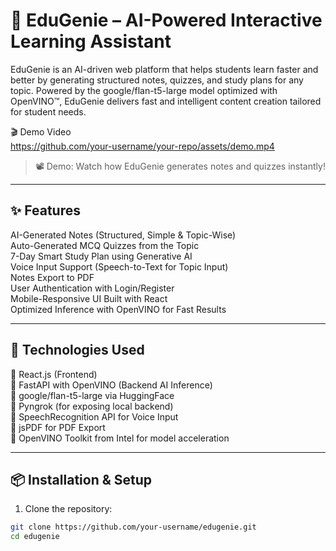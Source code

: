 # 🧠 EduGenie – AI-Powered Interactive Learning Assistant

EduGenie is an AI-driven web platform that helps students learn faster and better by generating structured notes, quizzes, and study plans for any topic. Powered by the google/flan-t5-large model optimized with OpenVINO™, EduGenie delivers fast and intelligent content creation tailored for student needs.

🎬 Demo Video  
https://github.com/your-username/your-repo/assets/demo.mp4

> 📽️ Demo: Watch how EduGenie generates notes and quizzes instantly!

---

## ✨ Features

AI-Generated Notes (Structured, Simple & Topic-Wise)  
Auto-Generated MCQ Quizzes from the Topic  
7-Day Smart Study Plan using Generative AI  
Voice Input Support (Speech-to-Text for Topic Input)  
Notes Export to PDF  
User Authentication with Login/Register  
Mobile-Responsive UI Built with React  
Optimized Inference with OpenVINO for Fast Results

---

## 🚀 Technologies Used

🔹 React.js (Frontend)  
🔹 FastAPI with OpenVINO (Backend AI Inference)  
🔹 google/flan-t5-large via HuggingFace  
🔹 Pyngrok (for exposing local backend)  
🔹 SpeechRecognition API for Voice Input  
🔹 jsPDF for PDF Export  
🔹 OpenVINO Toolkit from Intel for model acceleration

---

## 📦 Installation & Setup

1. Clone the repository:

```bash
git clone https://github.com/your-username/edugenie.git
cd edugenie
